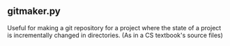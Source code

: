 ## gitmaker.py
Useful for making a git repository for a project where the state of a project is incrementally changed in directories. (As in a CS textbook's source files)
